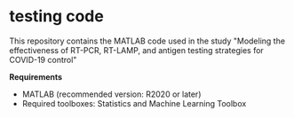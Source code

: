# testing code

This repository contains the MATLAB code used in the study "Modeling the effectiveness of RT-PCR, RT-LAMP, and antigen testing strategies for COVID-19 control"

**Requirements**
- MATLAB (recommended version: R2020 or later)
- Required toolboxes: Statistics and Machine Learning Toolbox


